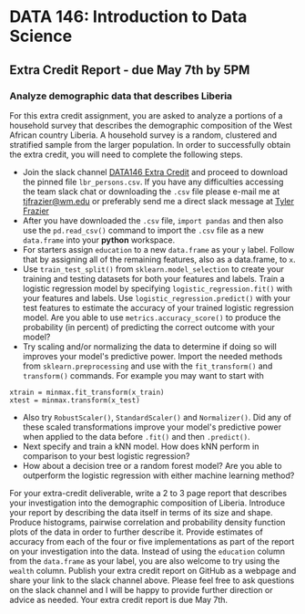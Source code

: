 # DATA 146: Introduction to Data Science
## Extra Credit Report - due May 7th by 5PM

### Analyze demographic data that describes Liberia

For this extra credit assignment, you are asked to analyze a portions of a household survey that describes the demographic composition of the West African country Liberia.  A household survey is a random, clustered and stratified sample from the larger population.  In order to successfully obtain the extra credit, you will need to complete the following steps.

- Join the slack channel [DATA146 Extra Credit](https://wmdsp.slack.com/archives/C02079NJJ2F) and proceed to download the pinned file `lbr_persons.csv`.  If you have any difficulties accessing the team slack chat or downloading the `.csv` file please e-mail me at <tjfrazier@wm.edu> or preferably send me a direct slack message at [Tyler Frazier](https://wmdsp.slack.com/archives/D01K2A8P466)
- After you have downloaded the `.csv` file, `import pandas` and then also use the `pd.read_csv()` command to import the `.csv` file as a new `data.frame` into your **python** workspace.
- For starters assign `education` to a new `data.frame` as your `y` label.  Follow that by assigning all of the remaining features, also as a data.frame, to `x`.
- Use `train_test_split()` from `sklearn.model_selection` to create your training and testing datasets for both your features and labels.  Train a logistic regression model by specifying `logistic_regression.fit()` with your features and labels.  Use `logistic_regression.predict()` with your test features to estimate the accuracy of your trained logistic regression model.  Are you able to use `metrics.accuracy_score()` to produce the probability (in percent) of predicting the correct outcome with your model?
- Try scaling and/or normalizing the data to determine if doing so will improves your model's predictive power. Import the needed methods from `sklearn.preprocessing` and use with the `fit_transform()` and `transform()` commands.  For example you may want to start with 

```
xtrain = minmax.fit_transform(x_train)
xtest = minmax.transform(x_test)
```

- Also try `RobustScaler()`, `StandardScaler()` and `Normalizer()`.  Did any of these scaled transformations improve your model's predictive power when applied to the data before `.fit()` and then `.predict()`.
- Next specify and train a kNN model.  How does kNN perform in comparison to your best logistic regression?
- How about a decision tree or a random forest model?  Are you able to outperform the logistic regression with either machine learning method?

For your extra-credit deliverable, write a 2 to 3 page report that describes your investigation into the demographic composition of Liberia. Introduce your report by describing the data itself in terms of its size and shape. Produce histograms, pairwise correlation and probability density function plots of the data in order to further describe it. Provide estimates of accuracy from each of the four or five implementations as part of the report on your investigation into the data. Instead of using the `education` column from the `data.frame` as your label, you are also welcome to try using the `wealth` column.  Publish your extra credit report on GitHub as a webpage and share your link to the slack channel above.  Please feel free to ask questions on the slack channel and I will be happy to provide further direction or advice as needed.  Your extra credit report is due May 7th.








